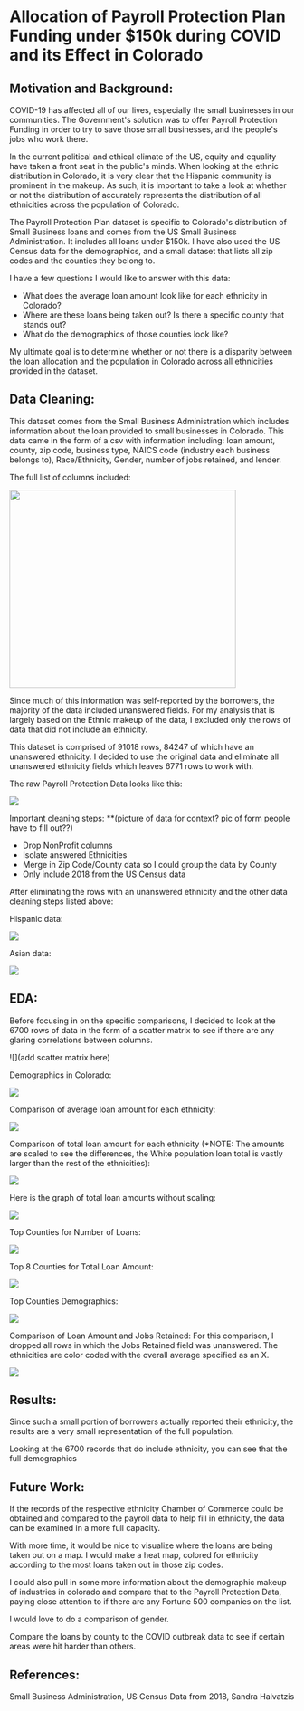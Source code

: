 # Allocation of Payroll Protection Plan Funding under $150k during COVID and its Effect in Colorado

## Motivation and Background:
COVID-19 has affected all of our lives, especially the small businesses in our communities. The Government's solution was to offer Payroll Protection Funding in order to try to save those small businesses, and the people's jobs who work there.

In the current political and ethical climate of the US, equity and equality have taken a front seat in the public's minds. When looking at the ethnic distribution in Colorado, it is very clear that the Hispanic community is prominent in the makeup. As such, it is important to take a look at whether or not the distribution of  accurately represents the distribution of all ethnicities across the population of Colorado.

The Payroll Protection Plan dataset is specific to Colorado's distribution of Small Business loans and comes from the US Small Business Administration. It includes all loans under $150k. I have also used the US Census data for the demographics, and a small dataset that lists all zip codes and the counties they belong to.

I have a few questions I would like to answer with this data:

- What does the average loan amount look like for each ethnicity in Colorado? 
- Where are these loans being taken out? Is there a specific county that stands out?
- What do the demographics of those counties look like? 

My ultimate goal is to determine whether or not there is a disparity between the loan allocation and the population in Colorado across all ethnicities provided in the dataset.



## Data Cleaning:

This dataset comes from the Small Business Administration which includes information about the loan provided to small businesses in Colorado. This data came in the form of a csv with information including: loan amount, county, zip code, business type, NAICS code (industry each business belongs to), Race/Ethnicity, Gender, number of jobs retained, and lender. 

The full list of columns included:

<img src='images/screenshot_column_names.png' width='400x' height='350'>

Since much of this information was self-reported by the borrowers, the majority of the data included unanswered fields. For my analysis that is largely based on the Ethnic makeup of the data, I excluded only the rows of data that did not include an ethnicity.

This dataset is comprised of 91018 rows, 84247 of which have an unanswered ethnicity. I decided to use the original data and eliminate all unanswered ethnicity fields which leaves 6771 rows to work with. 

The raw Payroll Protection Data looks like this: 

![](images/screenshot_raw_data.png)


Important cleaning steps: **(picture of data for context? pic of form people have to fill out??) 

- Drop NonProfit columns
- Isolate answered Ethnicities
- Merge in Zip Code/County data so I could group the data by County
- Only include 2018 from the US Census data


After eliminating the rows with an unanswered ethnicity and the other data cleaning steps listed above:

Hispanic data:

![](images/screenshot_cleaned_hispanic.png)

Asian data:

![](images/screenshot_cleaned_asian.png)

## EDA: 

Before focusing in on the specific comparisons, I decided to look at the 6700 rows of data in the form of a scatter matrix to see if there are any glaring correlations between columns. 

![](add scatter matrix here)


Demographics in Colorado:

![](images/demographics.png)

Comparison of average loan amount for each ethnicity:

![](images/avg_loan_ethnicity.png)

Comparison of total loan amount for each ethnicity (*NOTE: The amounts are scaled to see the differences, the White population loan total is vastly larger than the rest of the ethnicities):

![](images/total_loan_ethnicity.png)

Here is the graph of total loan amounts without scaling:

![](images/total_loan_ethnicity_nologscale.png)

Top Counties for Number of Loans:

![](images/top_county_loancount.png)

Top 8 Counties for Total Loan Amount:

![](images/top_county_loansum.png)

Top Counties Demographics:

![](images/top_county_loancount_demographic.png)

Comparison of Loan Amount and Jobs Retained:
For this comparison, I dropped all rows in which the Jobs Retained field was unanswered.
The ethnicities are color coded with the overall average specified as an X.

![](images/loan_vs_jobs_retained.png)



## Results:
Since such a small portion of borrowers actually reported their ethnicity, the results are a very small representation of the full population. 

Looking at the 6700 records that do include ethnicity, you can see that the full demographics 

## Future Work:
If the records of the respective ethnicity Chamber of Commerce could be obtained and compared to the payroll data to help fill in ethnicity, the data can be examined in a more full capacity.

With more time, it would be nice to visualize where the loans are being taken out on a map. I would make a heat map, colored for ethnicity according to the most loans taken out in those zip codes.  

I could also pull in some more information about the demographic makeup of industries in colorado and compare that to the Payroll Protection Data, paying close attention to if there are any Fortune 500 companies on the list. 

I would love to do a comparison of gender.

Compare the loans by county to the COVID outbreak data to see if certain areas were hit harder than others. 

## References:
Small Business Administration,  US Census Data from 2018, Sandra Halvatzis



